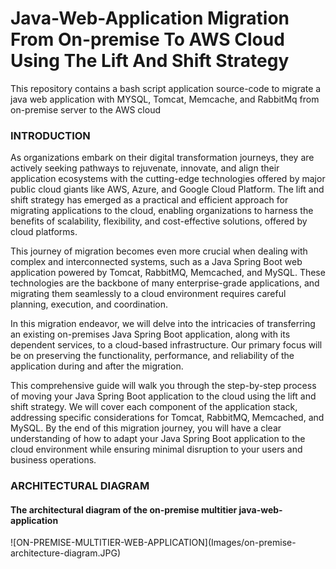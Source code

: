 # Java-Web-Application Migration From On-premise To AWS Cloud Using The Lift And Shift Strategy
This repository contains a bash script application source-code to migrate a java web application with MYSQL, Tomcat, Memcache, and RabbitMq from on-premise server to the AWS cloud

### INTRODUCTION
<p>As organizations embark on their digital transformation journeys, they are actively seeking pathways to rejuvenate, innovate, and align their application ecosystems with the cutting-edge technologies offered by major public cloud giants like AWS, Azure, and Google Cloud Platform. The lift and shift strategy has emerged as a practical and efficient approach for migrating applications to the cloud, enabling organizations to harness the benefits of scalability, flexibility, and cost-effective solutions, offered by cloud platforms.</p>

<p>This journey of migration becomes even more crucial when dealing with complex and interconnected systems, such as a Java Spring Boot web application powered by Tomcat, RabbitMQ, Memcached, and MySQL. These technologies are the backbone of many enterprise-grade applications, and migrating them seamlessly to a cloud environment requires careful planning, execution, and coordination.</p>

<p>In this migration endeavor, we will delve into the intricacies of transferring an existing on-premises Java Spring Boot application, along with its dependent services, to a cloud-based infrastructure. Our primary focus will be on preserving the functionality, performance, and reliability of the application during and after the migration.</p>

<p>This comprehensive guide will walk you through the step-by-step process of moving your Java Spring Boot application to the cloud using the lift and shift strategy. We will cover each component of the application stack, addressing specific considerations for Tomcat, RabbitMQ, Memcached, and MySQL. By the end of this migration journey, you will have a clear understanding of how to adapt your Java Spring Boot application to the cloud environment while ensuring minimal disruption to your users and business operations.</p>

### ARCHITECTURAL DIAGRAM
<h4>The architectural diagram of the on-premise multitier java-web-application</h4>
![ON-PREMISE-MULTITIER-WEB-APPLICATION](Images/on-premise-architecture-diagram.JPG)



